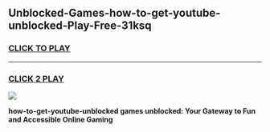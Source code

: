 
## Unblocked-Games-how-to-get-youtube-unblocked-Play-Free-31ksq
<h3>
<a href="https://premium76.site?title=how-to-get-youtube-unblocked&ref=18A1">CLICK TO PLAY</a></h3>
<hr>

<h3>
<a href="https://premium76.site?title=how-to-get-youtube-unblocked&ref=18A1">CLICK 2 PLAY</a>
  
</h3>

<a href="https://premium76.site?title=how-to-get-youtube-unblocked&ref=18A1"><img src="https://clearcache.store/games.png"></a>


**how-to-get-youtube-unblocked games unblocked: Your Gateway to Fun and Accessible Online Gaming**
